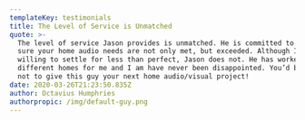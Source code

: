 ```yaml
---
templateKey: testimonials
title: The Level of Service is Unmatched
quote: >-
  The level of service Jason provides is unmatched. He is committed to making
  sure your home audio needs are not only met, but exceeded. Although I was
  willing to settle for less than perfect, Jason does not. He has worked on two
  different homes for me and I am have never been disappointed. You’d be silly
  not to give this guy your next home audio/visual project!
date: 2020-03-26T21:23:50.835Z
author: Octavius Humphries
authorpropic: /img/default-guy.png
---
```

